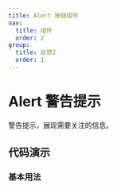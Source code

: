 ```yaml
---
title: Alert 按钮组件
nav:
  title: 组件
  order: 2
group:
  title: 反馈2
  order: 1
---
```


# Alert 警告提示

警告提示，展现需要关注的信息。

## 代码演示

### 基本用法

<code src="./demo/basic.tsx"></code>

<API src="./index.tsx"></API>
